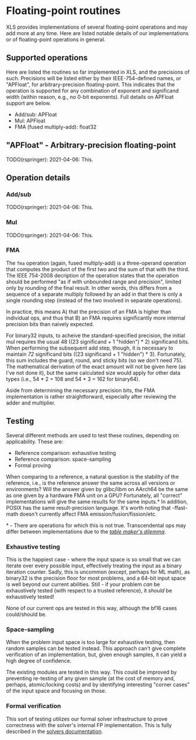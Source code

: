 # Floating-point routines

XLS provides implementations of several floating-point operations and may add
more at any time. Here are listed notable details of our implementations or of
floating-point operations in general.

## Supported operations

Here are listed the routines so far implemented in XLS, and the precisions of
such. Precisions will be listed either by their IEEE-754-defined names, or
"APFloat", for arbitrary-precision floating-point. This indicates that the
operation is supported for any combination of exponent and significand width
(within reason, e.g., no 0-bit exponents). Full details on APFloat support are
below.

-   Add/sub: APFloat
-   Mul: APFloat
-   FMA (fused multiply-add): float32

## "APFloat" - Arbitrary-precision floating-point

TODO(rspringer): 2021-04-06: This.

## Operation details

### Add/sub

TODO(rspringer): 2021-04-06: This.

### Mul

TODO(rspringer): 2021-04-06: This.

### FMA

The `fma` operation (again, fused multiply-add) is a three-operand operation
that computes the product of the first two and the sum of that with the third.
The IEEE 754-2008 decription of the operation states that the operation should
be performed "as if with unbounded range and precision", limited only by
rounding of the final result. In other words, this differs from a sequence of a
separate multiply followed by an add in that there is only a single rounding
step (instead of the two involved in separate operations).

In practice, this means A) that the precision of an FMA is higher than
individual ops, and thus that B) an FMA requires significantly more internal
precision bits than naively expected.

For binary32 inputs, to acheive the standard-specified precision, the initial
mul requires the usual 48 ((23 significand + 1 "hidden") * 2) significand bits.
When performing the subsequent add step, though, it is necessary to maintain
*72* significand bits ((23 significand + 1 "hidden") * 3). Fortunately, this sum
includes the guard, round, and sticky bits (so we don't need 75). The
mathematical derivation of the exact amount will not be given here (as I've not
done it), but the same calculated size would apply for other data types (i.e.,
54 * 2 = 108 and 54 * 3 = 162 for binary64).

Aside from determining the necessary precision bits, the FMA implementation is
rather straightforward, especially after reviewing the adder and multiplier.

## Testing

Several different methods are used to test these routines, depending on
applicability. These are:

-   Reference comparison: exhaustive testing
-   Reference comparison: space-sampling
-   Formal proving

When comparing to a reference, a natural question is the stability of the
reference, i.e., is the reference answer the same across all versions or
environments? Will the answer given by glibc/libm on AArch64 be the same as one
given by a hardware FMA unit on a GPU? Fortunately, all "correct"
implementations will give the same results for the same inputs.\* In addition,
POSIX has the same result-precision language. It's worth noting that -ffast-math
doesn't currently affect FMA emission/fusion/fission/etc.

\* - There are operations for which this is not true. Transcendental ops may
differ between implementations due to the
[_table maker's dilemma_](https://en.wikipedia.org/wiki/Rounding).

### Exhaustive testing

This is the happiest case - where the input space is so small that we can
iterate over every possible input, effectively treating the input as a binary
iteration counter. Sadly, this is uncommon (except, perhaps for ML math), as
binary32 is the precision floor for most problems, and a 64-bit input space is
well beyond our current abilities. Still - if your problem _can_ be exhaustively
tested (with respect to a trusted reference), it _should_ be exhaustively
tested!

None of our current ops are tested in this way, although the bf16 cases
could/should be.

### Space-sampling

When the problem input space is too large for exhaustive testing, then random
samples can be tested instead. This approach can't give complete verification of
an implementation, but, given enough samples, it can yield a high degree of
confidence.

The existing modules are tested in this way. This could be improved by
preventing re-testing of any given sample (at the cost of memory and, perhaps,
atomic/locking costs) and by identifying interesting "corner cases" of the input
space and focusing on those.

### Formal verification

This sort of testing utilizes our formal solver infrastructure to prove
correctness with the solver's internal FP implementation. This is fully
described in the
[solvers documentation](./solvers.md).

